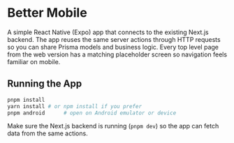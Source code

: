 # Better Mobile

A simple React Native (Expo) app that connects to the existing Next.js backend.
The app reuses the same server actions through HTTP requests so you can share
Prisma models and business logic. Every top level page from the web version has
a matching placeholder screen so navigation feels familiar on mobile.

## Running the App

```bash
pnpm install
yarn install # or npm install if you prefer
pnpm android      # open on Android emulator or device
```

Make sure the Next.js backend is running (`pnpm dev`) so the app can fetch data
from the same actions.
